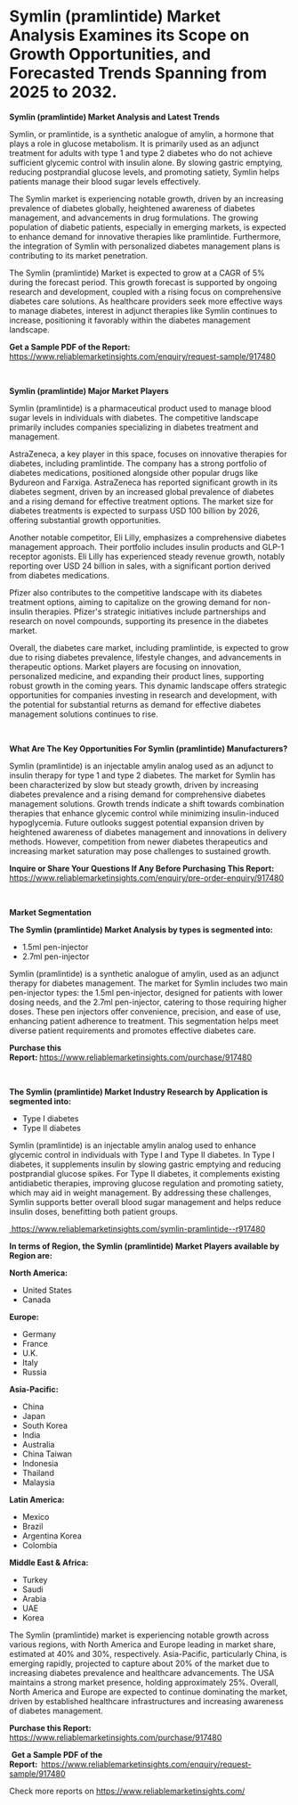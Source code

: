 <p><h1>Symlin (pramlintide) Market Analysis Examines its Scope on Growth Opportunities, and Forecasted Trends Spanning from 2025 to 2032.</h1></p><p><strong>Symlin (pramlintide) Market Analysis and Latest Trends</strong></p>
<p><p>Symlin, or pramlintide, is a synthetic analogue of amylin, a hormone that plays a role in glucose metabolism. It is primarily used as an adjunct treatment for adults with type 1 and type 2 diabetes who do not achieve sufficient glycemic control with insulin alone. By slowing gastric emptying, reducing postprandial glucose levels, and promoting satiety, Symlin helps patients manage their blood sugar levels effectively.</p><p>The Symlin market is experiencing notable growth, driven by an increasing prevalence of diabetes globally, heightened awareness of diabetes management, and advancements in drug formulations. The growing population of diabetic patients, especially in emerging markets, is expected to enhance demand for innovative therapies like pramlintide. Furthermore, the integration of Symlin with personalized diabetes management plans is contributing to its market penetration.</p><p>The Symlin (pramlintide) Market is expected to grow at a CAGR of 5% during the forecast period. This growth forecast is supported by ongoing research and development, coupled with a rising focus on comprehensive diabetes care solutions. As healthcare providers seek more effective ways to manage diabetes, interest in adjunct therapies like Symlin continues to increase, positioning it favorably within the diabetes management landscape.</p></p>
<p><strong>Get a Sample PDF of the Report:&nbsp;</strong> <a href="https://www.reliablemarketinsights.com/enquiry/request-sample/917480?utm_campaign=3036&utm_medium=2&utm_source=Github&utm_content=ia&utm_term=08032025&utm_id=symlin-pramlintide">https://www.reliablemarketinsights.com/enquiry/request-sample/917480</a></p>
<p>&nbsp;</p>
<p><strong>Symlin (pramlintide) Major Market Players</strong></p>
<p><p>Symlin (pramlintide) is a pharmaceutical product used to manage blood sugar levels in individuals with diabetes. The competitive landscape primarily includes companies specializing in diabetes treatment and management.</p><p>AstraZeneca, a key player in this space, focuses on innovative therapies for diabetes, including pramlintide. The company has a strong portfolio of diabetes medications, positioned alongside other popular drugs like Bydureon and Farxiga. AstraZeneca has reported significant growth in its diabetes segment, driven by an increased global prevalence of diabetes and a rising demand for effective treatment options. The market size for diabetes treatments is expected to surpass USD 100 billion by 2026, offering substantial growth opportunities.</p><p>Another notable competitor, Eli Lilly, emphasizes a comprehensive diabetes management approach. Their portfolio includes insulin products and GLP-1 receptor agonists. Eli Lilly has experienced steady revenue growth, notably reporting over USD 24 billion in sales, with a significant portion derived from diabetes medications. </p><p>Pfizer also contributes to the competitive landscape with its diabetes treatment options, aiming to capitalize on the growing demand for non-insulin therapies. Pfizer's strategic initiatives include partnerships and research on novel compounds, supporting its presence in the diabetes market.</p><p>Overall, the diabetes care market, including pramlintide, is expected to grow due to rising diabetes prevalence, lifestyle changes, and advancements in therapeutic options. Market players are focusing on innovation, personalized medicine, and expanding their product lines, supporting robust growth in the coming years. This dynamic landscape offers strategic opportunities for companies investing in research and development, with the potential for substantial returns as demand for effective diabetes management solutions continues to rise.</p></p>
<p>&nbsp;</p>
<p><strong>What Are The Key Opportunities For Symlin (pramlintide) Manufacturers?</strong></p>
<p><p>Symlin (pramlintide) is an injectable amylin analog used as an adjunct to insulin therapy for type 1 and type 2 diabetes. The market for Symlin has been characterized by slow but steady growth, driven by increasing diabetes prevalence and a rising demand for comprehensive diabetes management solutions. Growth trends indicate a shift towards combination therapies that enhance glycemic control while minimizing insulin-induced hypoglycemia. Future outlooks suggest potential expansion driven by heightened awareness of diabetes management and innovations in delivery methods. However, competition from newer diabetes therapeutics and increasing market saturation may pose challenges to sustained growth.</p></p>
<p><strong>Inquire or Share Your Questions If Any Before Purchasing This Report:</strong> <a href="https://www.reliablemarketinsights.com/enquiry/pre-order-enquiry/917480?utm_campaign=3036&utm_medium=2&utm_source=Github&utm_content=ia&utm_term=08032025&utm_id=symlin-pramlintide">https://www.reliablemarketinsights.com/enquiry/pre-order-enquiry/917480</a></p>
<p>&nbsp;</p>
<p><strong>Market Segmentation</strong></p>
<p><strong>The Symlin (pramlintide) Market Analysis by types is segmented into:</strong></p>
<p><ul><li>1.5ml pen-injector</li><li>2.7ml pen-injector</li></ul></p>
<p><p>Symlin (pramlintide) is a synthetic analogue of amylin, used as an adjunct therapy for diabetes management. The market for Symlin includes two main pen-injector types: the 1.5ml pen-injector, designed for patients with lower dosing needs, and the 2.7ml pen-injector, catering to those requiring higher doses. These pen injectors offer convenience, precision, and ease of use, enhancing patient adherence to treatment. This segmentation helps meet diverse patient requirements and promotes effective diabetes care.</p></p>
<p><strong>Purchase this Report:&nbsp;</strong><a href="https://www.reliablemarketinsights.com/purchase/917480?utm_campaign=3036&utm_medium=2&utm_source=Github&utm_content=ia&utm_term=08032025&utm_id=symlin-pramlintide">https://www.reliablemarketinsights.com/purchase/917480</a></p>
<p>&nbsp;</p>
<p><strong>The Symlin (pramlintide) Market Industry Research by Application is segmented into:</strong></p>
<p><ul><li>Type I diabetes</li><li>Type II diabetes</li></ul></p>
<p><p>Symlin (pramlintide) is an injectable amylin analog used to enhance glycemic control in individuals with Type I and Type II diabetes. In Type I diabetes, it supplements insulin by slowing gastric emptying and reducing postprandial glucose spikes. For Type II diabetes, it complements existing antidiabetic therapies, improving glucose regulation and promoting satiety, which may aid in weight management. By addressing these challenges, Symlin supports better overall blood sugar management and helps reduce insulin doses, benefitting both patient groups.</p></p>
<p><a href="https://www.reliablemarketinsights.com/symlin-pramlintide--r917480?utm_campaign=3036&utm_medium=2&utm_source=Github&utm_content=ia&utm_term=08032025&utm_id=symlin-pramlintide">&nbsp;https://www.reliablemarketinsights.com/symlin-pramlintide--r917480</a></p>
<p><strong>In terms of Region, the Symlin (pramlintide) Market Players available by Region are:</strong></p>
<p>
    <p> <strong> North America: </strong>
        <ul>
            <li>United States</li>
            <li>Canada</li>
        </ul>
        </p> 
    <p> <strong> Europe: </strong>
        <ul>
            <li>Germany</li>
            <li>France</li>
            <li>U.K.</li>
            <li>Italy</li>
            <li>Russia</li>
        </ul>
        </p> 
    <p> <strong> Asia-Pacific: </strong>
        <ul>
            <li>China</li>
            <li>Japan</li>
            <li>South Korea</li>
            <li>India</li>
            <li>Australia</li>
            <li>China Taiwan</li>
            <li>Indonesia</li>
            <li>Thailand</li>
            <li>Malaysia</li>
        </ul>
        </p> 
    <p> <strong> Latin America: </strong>
        <ul>
            <li>Mexico</li>
            <li>Brazil</li>
            <li>Argentina Korea</li>
            <li>Colombia</li>
        </ul>
        </p> 
    <p> <strong> Middle East & Africa: </strong>
        <ul>
            <li>Turkey</li>
            <li>Saudi</li>
            <li>Arabia</li>
            <li>UAE</li>
            <li>Korea</li>
        </ul>
    </p>
    </p>
<p><p>The Symlin (pramlintide) market is experiencing notable growth across various regions, with North America and Europe leading in market share, estimated at 40% and 30%, respectively. Asia-Pacific, particularly China, is emerging rapidly, projected to capture about 20% of the market due to increasing diabetes prevalence and healthcare advancements. The USA maintains a strong market presence, holding approximately 25%. Overall, North America and Europe are expected to continue dominating the market, driven by established healthcare infrastructures and increasing awareness of diabetes management.</p></p>
<p><strong>Purchase this Report: </strong><a href="https://www.reliablemarketinsights.com/purchase/917480?utm_campaign=3036&utm_medium=2&utm_source=Github&utm_content=ia&utm_term=08032025&utm_id=symlin-pramlintide">https://www.reliablemarketinsights.com/purchase/917480</a></p>
<p>&nbsp;<strong>Get a Sample PDF of the Report:&nbsp;&nbsp;</strong><a href="https://www.reliablemarketinsights.com/enquiry/request-sample/917480?utm_campaign=3036&utm_medium=2&utm_source=Github&utm_content=ia&utm_term=08032025&utm_id=symlin-pramlintide">https://www.reliablemarketinsights.com/enquiry/request-sample/917480</a></p>
<p><strong></strong></p>
<p>Check more reports on <a href="https://www.reliablemarketinsights.com/?utm_campaign=3036&utm_medium=2&utm_source=Github&utm_content=ia&utm_term=08032025&utm_id=symlin-pramlintide">https://www.reliablemarketinsights.com/</a></p>